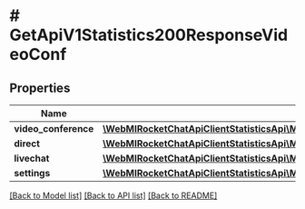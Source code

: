 # # GetApiV1Statistics200ResponseVideoConf

## Properties

Name | Type | Description | Notes
------------ | ------------- | ------------- | -------------
**video_conference** | [**\WebMIRocketChatApiClientStatisticsApi\Model\GetApiV1StatisticsList200ResponseStatisticsInnerVideoConfVideoConference**](GetApiV1StatisticsList200ResponseStatisticsInnerVideoConfVideoConference.md) |  | [optional]
**direct** | [**\WebMIRocketChatApiClientStatisticsApi\Model\GetApiV1StatisticsList200ResponseStatisticsInnerVideoConfDirect**](GetApiV1StatisticsList200ResponseStatisticsInnerVideoConfDirect.md) |  | [optional]
**livechat** | [**\WebMIRocketChatApiClientStatisticsApi\Model\GetApiV1StatisticsList200ResponseStatisticsInnerVideoConfVideoConference**](GetApiV1StatisticsList200ResponseStatisticsInnerVideoConfVideoConference.md) |  | [optional]
**settings** | [**\WebMIRocketChatApiClientStatisticsApi\Model\GetApiV1Statistics200ResponseVideoConfSettings**](GetApiV1Statistics200ResponseVideoConfSettings.md) |  | [optional]

[[Back to Model list]](../../README.md#models) [[Back to API list]](../../README.md#endpoints) [[Back to README]](../../README.md)
